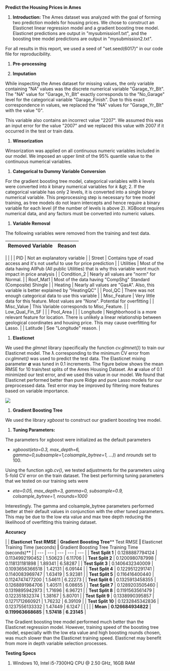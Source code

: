 **Predict the Housing Prices in Ames**

1. **Introduction:**
 The Ames dataset was analyzed with the goal of forming two prediction models for housing prices. We chose to construct an Elasticnet linear regression model and a gradient boosting tree model. Elasticnet predictions are output in &quot;mysubmission1.txt&quot;, and the boosting tree model predictions are output in &quot;mysubmission2.txt&quot;.

For all results in this report, we used a seed of &quot;set.seed(6017)&quot; in our code file for reproducibility.

1. **Pre-processing**

  1. **Imputation**

While inspecting the Ames dataset for missing values, the only variable containing &quot;NA&quot; values was the discrete numerical variable &quot;Garage\_Yr\_Blt&quot;. The &quot;NA&quot; value for &quot;Garage\_Yr\_Blt&quot; exactly corresponds to the &quot;No\_Garage&quot; level for the categorical variable &quot;Garage\_Finish&quot;. Due to this exact correspondence in values, we replaced the &quot;NA&quot; values for &quot;Garage\_Yr\_Blt&quot; with the value &quot;0&quot;.

This variable also contains an incorrect value &quot;2207&quot;. We assumed this was an input error for the value &quot;2007&quot; and we replaced this value with 2007 if it occurred in the test or train data.

  1. **Winsorization**

Winsorization was applied on all continuous numeric variables included in our model. We imposed an upper limit of the 95% quantile value to the continuous numerical variables.

  1. **Categorical to Dummy Variable Conversion**

For the gradient boosting tree model, categorical variables with _k_ levels were converted into _k_ binary numerical variables for _k_ \&gt; 2. If the categorical variable has only 2 levels, it is converted into a single binary numerical variable. This preprocessing step is necessary for tree model training, as tree models do not learn intercepts and hence require a binary variable for each level (if the number of levels is above 2). XGBoost requires numerical data, and any factors must be converted into numeric values.

  1. **Variable Removal**

The following variables were removed from the training and test data.

| **Removed Variable** | **Reason** |
| --- | --- |
|
| |
| PID | Not an explanatory variable |
| Street | Contains type of road access and it&#39;s not useful to use for price prediction |
| Utilities | Most of the data having AllPub (All public Utilities) that is why this variable wont much impact in price analysis |
| Condition\_2 | Nearly all values are &quot;norm&quot; for Normal. |
| Roof\_Mat1 | Most of the data having &quot;CompShg&quot; Standard (Composite) Shingle |
| Heating | Nearly all values are &quot;GasA&quot;. Also, this variable is better explained by &quot;HeatingQC&quot; |
| Pool\_QC | There was not enough categorical data to use this variable |
| Misc\_Feature | Very little data for this feature. Most values are &quot;None&quot;. Potential for overfitting |
| Misc\_Value | This Variable corresponds to Misc\_Feature. |
| Low\_Qual\_Fin\_SF |
 |
| Pool\_Area |
 |
| Longitude | Neighborhood is a more relevant feature for location. There is unlikely a linear relationship between geological coordinates and housing price. This may cause overfitting for Lasso. |
| Latitude | See &quot;Longitude&quot; reason. |

1. **Elasticnet**

We used the _glmnet_ library (specifically the function _cv.glmnet()_) to train our Elasticnet model. The ƛ corresponding to the minimum CV error from _cv.glmnet()_ was used to predict the test data. The Elasticnet mixing parameter 𝞪 was tuned in 0.1 increments. The figure below shows the mean RMSE for 10 train/test splits of the Ames Housing Dataset. An 𝞪 value of 0.1 minimized our test error, and we used this value in our model. We found that Elasticnet performed better than pure Ridge and pure Lasso models for our preprocessed data. Test error may be improved by filtering more features based on variable importance.

![](RackMultipart20210224-4-d5ti0_html_c145482586474db1.png)

1. **Gradient Boosting Tree**

We used the library _xgboost_ to construct our gradient boosting tree model.

  1. **Tuning Parameters:**

The parameters for xgboost were initialized as the default parameters

- _xgboost(eta=0.3, max\_depth=6, gamma=0,subsample=1,colsample\_bytree=1, ...)_) and _nrounds_ set to 100.

Using the function _xgb.cv()_, we tested adjustments for the parameters using 5-fold CV error on the train dataset. The best performing tuning parameters that we tested on our training sets were

- _eta=0.05, max\_depth=3, gamma=0, subsample=0.9, colsample\_bytree=1, nrounds=1000_

Interestingly. The gamma and colsample\_bytree parameters performed better at their default values in conjunction with the other tuned parameters. This may be due to the low eta value and max tree depth reducing the likelihood of overfitting this training dataset.

**Accuracy**

|
 | **Elasticnet Test RMSE** | **Gradient Boosting Tree**** Test RMSE **|** Elasticnet Training Time (seconds) **|** Gradient Boosting Tree Training Time (seconds)** |
| --- | --- | --- | --- | --- |
| **Test Split 1** | 0.1288887794124 | 0.1134992190452 | 1.50623 | 6.11706 |
| **Test Split 2** | 0.1200980787998 | 0.118131181898 | 1.89341 | 6.58287 |
| **Test Split 3** | 0.1406432340009 | 0.1093656366518 | 1.42131 | 6.09144 |
| **Test Split 4** | 0.1229512291741 | 0.1140083969747 | 1.63419 | 5.92381 |
| **Test Split 5** | 0.116416400440 | 0.1124747477200 | 1.54611 | 6.22273 |
| **Test Split 6** | 0.1325913458355 | 0.1268891984706 | 1.40511 | 6.08655 |
| **Test Split 7** | 0.1289203505460 | 0.1319895942973 | 1.71696 | 6.96721 |
| **Test Split 8** | 0.1191563561479 | 0.122351832374 | 1.38167 | 5.80701 |
| **Test Split 9** | 0.1338990395857 | 0.1271712660921 | 1.76232 | 6.39109 |
| **Test Split 10** | 0.1232845342836 | 0.1237556133332 | 1.47449 | 6.1247 |
|
| |
| **Mean** | **0.126684934822** | **0.119963668685** | **1.57418** | **6.23145** |

The Gradient boosting tree model performed much better than the Elasticnet regression model. However, training speed of the boosting tree model, especially with the low eta value and high boosting rounds chosen, was much slower than the Elasticnet training speed. Elasticnet may benefit from more in depth variable selection processes.

**Testing Specs**

1. Windows 10, Intel i5-7300HQ CPU @ 2.50 GHz, 16GB RAM